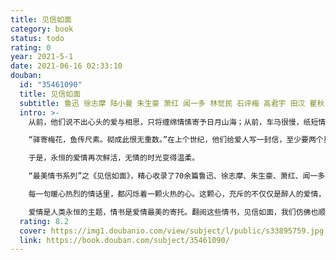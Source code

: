 ```yaml
---
title: 见信如面
category: book
status: todo
rating: 0
year: 2021-5-1
date: 2021-06-16 02:33:10
douban:
  id: "35461090"
  title: 见信如面
  subtitle: 鲁迅 徐志摩 陆小曼 朱生豪 萧红 闻一多 林觉民 石评梅 高君宇 田汉 瞿秋白 陈觉 庐隐 朱湘 彭雪枫 黄炎培 姚维钧 / 2021 / 中译出版社
  intro: >-
    从前，他们说不出心头的爱与相思，只将缠绵情愫寄予日月山海；从前，车马很慢，纸短情长。千里相思，尺绢寸纸上。

    “驿寄梅花，鱼传尺素。砌成此恨无重数。”在上个世纪，他们给爱人写一封信，至少要两个星期才能收到，还要两个星期才能回信，那么，这四个星期，都是美好的；最懊恼的事情是错过了邮车，不得不派一辆快车去追；收到爱人的三页情书，要读上无数次……一封书信，就这样点亮了生活，甚至点亮了一生。书信使爱情在等待和距离中发酵，历久弥香。而鲁迅、闻一多、徐志摩、萧红、朱生豪、田汉、闻一多……这些名字你一定不陌生。他们也曾和你我一样，深陷爱情的漩涡无法自拔：被爱过，也被辜负过；甜蜜过，也绝望过。他们将这些或炽热、或缠绵、或忧郁、或痴狂的点滴情愫凝结成文字，讲与爱人，讲与今天的你我听。

    于是，永恒的爱情再次鲜活，无情的时光变得温柔。

    “最美情书系列”之《见信如面》，精心收录了70余篇鲁迅、徐志摩、朱生豪、萧红、闻一多等大家写给爱人的书信篇目，配以过往旧事、泛黄老照片，为你打开一段又一段时光深处那些或热烈奔放，或勇敢执着，或缠绵深沉，或激昂向上的爱情故事，一观爱情在人生中的不同模样。

    每一句暖心热烈的情话里，都闪烁着一颗火热的心。这颗心，充斥的不仅仅是醉人的爱情，更是生活的感悟、人生的追求和灵魂的成长。他们在对彼此的爱与付出中，成就了自我，成就了彼此，也成就了那个大师辈出、群芳风流的年代。

    爱情是人类永恒的主题，情书是爱情最美的寄托。翻阅这些情书，见信如面，我们仿佛也顺着这字里行间流淌的情感之河，看到了爱情最好的存在形式。
  rating: 8.2
  cover: https://img1.doubanio.com/view/subject/l/public/s33895759.jpg
  link: https://book.douban.com/subject/35461090/
---
```



